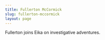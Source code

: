 ```yaml
---
title: Fullerton McCormick
slug: fullerton-mccormick
layout: page
---
```


Fullerton joins Eika on investigative adventures.